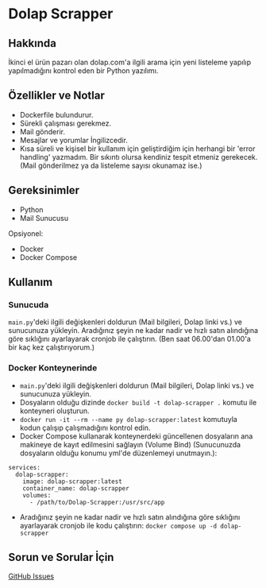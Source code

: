 # Dolap Scrapper

## Hakkında
İkinci el ürün pazarı olan dolap.com'a ilgili arama için yeni listeleme yapılıp yapılmadığını kontrol eden bir Python yazılımı.

## Özellikler ve Notlar
- Dockerfile bulundurur.
- Sürekli çalışması gerekmez.
- Mail gönderir.
- Mesajlar ve yorumlar İngilizcedir.
- Kısa süreli ve kişisel bir kullanım için geliştirdiğim için herhangi bir 'error handling' yazmadım. Bir sıkıntı olursa kendiniz tespit etmeniz gerekecek. (Mail gönderilmez ya da listeleme sayısı okunamaz ise.)

## Gereksinimler
- Python
- Mail Sunucusu

Opsiyonel:
- Docker
- Docker Compose

## Kullanım
### Sunucuda
`main.py`'deki ilgili değişkenleri doldurun (Mail bilgileri, Dolap linki vs.) ve sunucunuza yükleyin. Aradığınız şeyin ne kadar nadir ve hızlı satın alındığına göre sıklığını ayarlayarak cronjob ile çalıştırın. (Ben saat 06.00'dan 01.00'a bir kaç kez çalıştırıyorum.)

### Docker Konteynerinde
- `main.py`'deki ilgili değişkenleri doldurun (Mail bilgileri, Dolap linki vs.) ve sunucunuza yükleyin.
- Dosyaların olduğu dizinde `docker build -t dolap-scrapper .` komutu ile konteyneri oluşturun.
- `docker run -it --rm --name py dolap-scrapper:latest` komutuyla kodun çalışıp çalışmadığını kontrol edin.
- Docker Compose kullanarak konteynerdeki güncellenen dosyaların ana makineye de kayıt edilmesini sağlayın (Volume Bind) (Sunucunuzda dosyaların olduğu konumu yml'de düzenlemeyi unutmayın.):
```
services:
  dolap-scrapper:
    image: dolap-scrapper:latest
    container_name: dolap-scrapper
    volumes:
      - /path/to/Dolap-Scrapper:/usr/src/app
```
-  Aradığınız şeyin ne kadar nadir ve hızlı satın alındığına göre sıklığını ayarlayarak cronjob ile kodu çalıştırın: `docker compose up -d dolap-scrapper`

## Sorun ve Sorular İçin
[GitHub Issues](https://github.com/AlperShal/Dolap-Scrapper/issues)